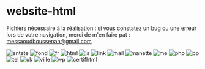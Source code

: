 # website-html

Fichiers nécessaire à la réalisation :
si vous constatez un bug ou une erreur lors de votre navigation, merci de m'en faire pat : messaoudboussenah@gmail.com

![entete](https://user-images.githubusercontent.com/97023419/156910689-37836118-66c6-4937-b693-39230625cbb5.png)
![fond](https://user-images.githubusercontent.com/97023419/156910690-c1299777-b5bd-468c-95fd-5dd5966b2804.jpg)
![fr](https://user-images.githubusercontent.com/97023419/156910691-45f2e698-8da3-47f6-a207-93f9b638cdad.png)
![html](https://user-images.githubusercontent.com/97023419/156910692-c4fcc9f2-0c52-4461-9a84-c45bf9e8315e.png)
![js](https://user-images.githubusercontent.com/97023419/156910693-582d10c3-eec7-4284-b587-a97d8709358c.png)
![link](https://user-images.githubusercontent.com/97023419/156910694-3fedc226-60d5-4ccc-96c2-5e4204c5d3f1.png)
![mail](https://user-images.githubusercontent.com/97023419/156910695-4ff73246-1bb6-4b54-ac6b-4739f57cf1a3.png)
![manette](https://user-images.githubusercontent.com/97023419/156910696-87dd44bc-d7a3-4b60-9013-7322279e83f9.png)
![me](https://user-images.githubusercontent.com/97023419/156910697-c259d558-3910-4011-8a10-fe5dcd5f3dbb.png)
![php](https://user-images.githubusercontent.com/97023419/156910698-55d8f9de-071d-43d7-8974-25a0787e3ca8.png)
![pp](https://user-images.githubusercontent.com/97023419/156910699-39b1a0de-3f21-4155-9c10-f27ccfdaaecf.png)
![tel](https://user-images.githubusercontent.com/97023419/156910701-0e3a0dae-1327-4ae3-90b3-dc54089a478a.png)
![uk](https://user-images.githubusercontent.com/97023419/156910702-23e4eda6-5ebc-4425-930e-902c0b6cdcab.png)
![ville](https://user-images.githubusercontent.com/97023419/156910703-86137bd8-3c9c-4cd9-9d73-a0e253662aab.png)
![wp](https://user-images.githubusercontent.com/97023419/156910704-9bc2f306-8e76-4637-8d28-267d72973f6e.png)
![certifhtml](https://user-images.githubusercontent.com/97023419/156910705-8e7d6976-5c46-42d4-a00d-b8fbca794791.png)
